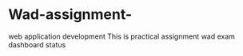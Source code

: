 # Wad-assignment-
web application development 
This is practical assignment wad 
exam dashboard status


